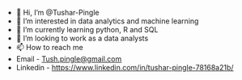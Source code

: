 - 👋 Hi, I’m @Tushar-Pingle
- 👀 I’m interested in data analytics and machine learning
- 🌱 I’m currently learning python, R and SQL
- 💞️ I’m looking to work as a data analysts 
- 📫 How to reach me 
- Email - Tush.pingle@gmail.com
- Linkedin - https://www.linkedin.com/in/tushar-pingle-78168a21b/

<!---
Tushar-Pingle/Tushar-Pingle is a ✨ special ✨ repository because its `README.md` (this file) appears on your GitHub profile.
You can click the Preview link to take a look at your changes.
--->
